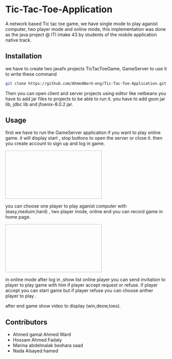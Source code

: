# Tic-Tac-Toe-Application
A network based Tic tac toe game, we have single mode to play aganist computer, two player mode and online mode, this implementation was done as the java project
@ ITI intake 43 by students of the mobile application native track.
## Installation
we have to create two javafx projects TicTacToeGame, GameServer to use it to write these command
```bash
git clone https://github.com/AhmedWard-eng/Tic-Tac-Toe-Application.git
```
Then you can open client and server projects using editor like netbeans
you have to add jar files to projects to be able to run it. you have to add gson jar lib, jdbc lib and jfoenix-8.0.2 jar.
## Usage
first we have to run the GameServer application if you want to play online game.
it will display start , stop buttons to open the server or close it.
then you create account to sign up and log in game.

<img scr="https://user-images.githubusercontent.com/83098969/211934436-edab859e-dba5-4dca-9cd0-605eaa1d52fc.png" width="300" height="150">

 you can choose one player to play aganist computer with (easy,meduim,hard) , two player mode, online and you can record game in home page.
 
 <img scr="https://user-images.githubusercontent.com/83098969/211935266-2df0f7fb-c72a-4d8e-9625-b31de43b1da9.png" width="300" height="150">
 
 in online mode after log in ,show list online player you can send invitation to player to play game with him if player accept request or refuse.
 if player accept you can start game but if player refuse you can choose anther player to play .
 
 after end game show video to display (win,deow,loes).
 
 ## Contributors

+ Ahmed gamal Ahmed Ward
+ Hossam Ahmed Fadaly 
+ Marina abdelmalak beshara saad 
+ Nada Alsayed hamed 


 
 
 
